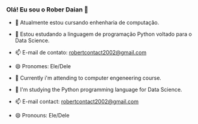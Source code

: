 ### Olá! Eu sou o Rober Daian 👋

- 🔭 Atualmente estou cursando enhenharia de computação.
- 🌱 Estou estudando a linguagem de programação Python voltado para o Data Science.
- 📫 E-mail de contato: robertcontact2002@gmail.com
- 😄 Pronomes: Ele/Dele

- 🔭 Currently i'm attending to computer engeneering course.
- 🌱 I'm studying the Python programming language for Data Science. 
- 📫 E-mail contact: robertcontact2002@gmail.com
- 😄 Pronouns: Ele/Dele
